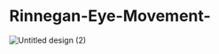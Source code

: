 # Rinnegan-Eye-Movement-

![Untitled design (2)](https://github.com/user-attachments/assets/e18af89f-1335-4206-9275-6940e34f873e)
